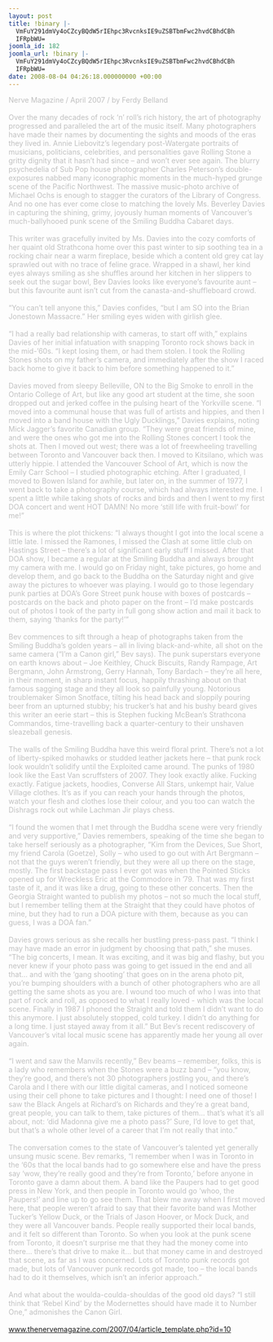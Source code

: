 ```yaml
---
layout: post
title: !binary |-
  VmFuY291dmVy4oCZcyBQdW5rIEhpc3RvcnksIE9uZSBTbmFwc2hvdCBhdCBh
  IFRpbWU=
joomla_id: 182
joomla_url: !binary |-
  VmFuY291dmVy4oCZcyBQdW5rIEhpc3RvcnksIE9uZSBTbmFwc2hvdCBhdCBh
  IFRpbWU=
date: 2008-08-04 04:26:18.000000000 +00:00
---
```

<span style="color: #c0c0c0">Nerve Magazine / April 2007 / by Ferdy Belland<br /><br />Over the many decades of rock &lsquo;n&rsquo; roll&rsquo;s rich history, the art of photography progressed and paralleled the art of the music itself. Many photographers have made their names by documenting the sights and moods of the eras they lived in. Annie Liebovitz&rsquo;s legendary post-Watergate portraits of musicians, politicians, celebrities, and personalities gave Rolling Stone a gritty dignity that it hasn&rsquo;t had since &ndash; and won&rsquo;t ever see again. The blurry psychedelia of Sub Pop house photographer Charles Peterson&rsquo;s double-exposures nabbed many iconographic moments in the much-hyped grunge scene of the Pacific Northwest. The massive music-photo archive of Michael Ochs is enough to stagger the curators of the Library of Congress. And no one has ever come close to matching the lovely Ms. Beverley Davies in capturing the shining, grimy, joyously human moments of Vancouver&rsquo;s much-ballyhooed punk scene of the Smiling Buddha Cabaret days.<br /><br />This writer was gracefully invited by Ms. Davies into the cozy comforts of her quaint old Strathcona home over this past winter to sip soothing tea in a rocking chair near a warm fireplace, beside which a content old grey cat lay sprawled out with no trace of feline grace. Wrapped in a shawl, her kind eyes always smiling as she shuffles around her kitchen in her slippers to seek out the sugar bowl, Bev Davies looks like everyone&rsquo;s favourite aunt &ndash; but this favourite aunt isn&rsquo;t cut from the canasta-and-shuffleboard crowd.<br /><br />&ldquo;You can&rsquo;t tell anyone this,&rdquo; Davies confides, &ldquo;but I am SO into the Brian Jonestown Massacre.&rdquo; Her smiling eyes widen with girlish glee.<br /><br />&ldquo;I had a really bad relationship with cameras, to start off with,&rdquo; explains Davies of her initial infatuation with snapping Toronto rock shows back in the mid-&rsquo;60s. &ldquo;I kept losing them, or had them stolen. I took the Rolling Stones shots on my father&rsquo;s camera, and immediately after the show I raced back home to give it back to him before something happened to it.&rdquo;<br /><br />Davies moved from sleepy Belleville, ON to the Big Smoke to enroll in the Ontario College of Art, but like any good art student at the time, she soon dropped out and jerked coffee in the pulsing heart of the Yorkville scene. &ldquo;I moved into a communal house that was full of artists and hippies, and then I moved into a band house with the Ugly Ducklings,&rdquo; Davies explains, noting Mick Jagger&rsquo;s favorite Canadian group. &ldquo;They were great friends of mine, and were the ones who got me into the Rolling Stones concert I took the shots at. Then I moved out west; there was a lot of freewheeling travelling between Toronto and Vancouver back then. I moved to Kitsilano, which was utterly hippie. I attended the Vancouver School of Art, which is now the Emily Carr School &ndash; I studied photographic etching. After I graduated, I moved to Bowen Island for awhile, but later on, in the summer of 1977, I went back to take a photography course, which had always interested me. I spent a little while taking shots of rocks and birds and then I went to my first DOA concert and went HOT DAMN! No more &lsquo;still life with fruit-bowl&rsquo; for me!&rdquo;<br /><br />This is where the plot thickens: &ldquo;I always thought I got into the local scene a little late. I missed the Ramones, I missed the Clash at some little club on Hastings Street &ndash; there&rsquo;s a lot of significant early stuff I missed. After that DOA show, I became a regular at the Smiling Buddha and always brought my camera with me. I would go on Friday night, take pictures, go home and develop them, and go back to the Buddha on the Saturday night and give away the pictures to whoever was playing. I would go to those legendary punk parties at DOA&rsquo;s Gore Street punk house with boxes of postcards &ndash; postcards on the back and photo paper on the front &ndash; I&rsquo;d make postcards out of photos I took of the party in full gong show action and mail it back to them, saying &lsquo;thanks for the party!&rsquo;&rdquo;<br /><br />Bev commences to sift through a heap of photographs taken from the Smiling Buddha&rsquo;s golden years &ndash; all in living black-and-white, all shot on the same camera (&ldquo;I&rsquo;m a Canon girl,&rdquo; Bev says). The punk superstars everyone on earth knows about &ndash; Joe Keithley, Chuck Biscuits, Randy Rampage, Art Bergmann, John Armstrong, Gerry Hannah, Tony Bardach &ndash; they&rsquo;re all here, in their moment, in sharp instant focus, happily thrashing about on that famous sagging stage and they all look so painfully young. Notorious troublemaker Simon Snotface, tilting his head back and sloppily pouring beer from an upturned stubby; his trucker&rsquo;s hat and his bushy beard gives this writer an eerie start &ndash; this is Stephen fucking McBean&rsquo;s Strathcona Commandos, time-travelling back a quarter-century to their unshaven sleazeball genesis.<br /><br />The walls of the Smiling Buddha have this weird floral print. There&rsquo;s not a lot of liberty-spiked mohawks or studded leather jackets here &ndash; that punk rock look wouldn&rsquo;t solidify until the Exploited came around. The punks of 1980 look like the East Van scruffsters of 2007. They look exactly alike. Fucking exactly. Fatigue jackets, hoodies, Converse All Stars, unkempt hair, Value Village clothes. It&rsquo;s as if you can reach your hands through the photos, watch your flesh and clothes lose their colour, and you too can watch the Dishrags rock out while Lachman Jir plays chess.<br /><br />&ldquo;I found the women that I met through the Buddha scene were very friendly and very supportive,&rdquo; Davies remembers, speaking of the time she began to take herself seriously as a photographer, &ldquo;Kim from the Devices, Sue Short, my friend Carola (Goetze), Solly &ndash; who used to go out with Art Bergmann &ndash; not that the guys weren&rsquo;t friendly, but they were all up there on the stage, mostly. The first backstage pass I ever got was when the Pointed Sticks opened up for Wreckless Eric at the Commodore in &rsquo;79. That was my first taste of it, and it was like a drug, going to these other concerts. Then the Georgia Straight wanted to publish my photos &ndash; not so much the local stuff, but I remember telling them at the Straight that they could have photos of mine, but they had to run a DOA picture with them, because as you can guess, I was a DOA fan.&rdquo;<br /><br />Davies grows serious as she recalls her bustling press-pass past. &ldquo;I think I may have made an error in judgment by choosing that path,&rdquo; she muses. &ldquo;The big concerts, I mean. It was exciting, and it was big and flashy, but you never knew if your photo pass was going to get issued in the end and all that&hellip; and with the &lsquo;gang shooting&rsquo; that goes on in the arena photo pit, you&rsquo;re bumping shoulders with a bunch of other photographers who are all getting the same shots as you are. I wound too much of who I was into that part of rock and roll, as opposed to what I really loved - which was the local scene. Finally in 1987 I phoned the Straight and told them I didn&rsquo;t want to do this anymore. I just absolutely stopped, cold turkey. I didn&rsquo;t do anything for a long time. I just stayed away from it all.&rdquo; But Bev&rsquo;s recent rediscovery of Vancouver&rsquo;s vital local music scene has apparently made her young all over again.<br /><br />&ldquo;I went and saw the Manvils recently,&rdquo; Bev beams &ndash; remember, folks, this is a lady who remembers when the Stones were a buzz band &ndash; &ldquo;you know, they&rsquo;re good, and there&rsquo;s not 30 photographers jostling you, and there&rsquo;s Carola and I there with our little digital cameras, and I noticed someone using their cell phone to take pictures and I thought: I need one of those! I saw the Black Angels at Richard&rsquo;s on Richards and they&rsquo;re a great band, great people, you can talk to them, take pictures of them&hellip; that&rsquo;s what it&rsquo;s all about, not: &lsquo;did Madonna give me a photo pass?&rsquo; Sure, I&rsquo;d love to get that, but that&rsquo;s a whole other level of a career that I&rsquo;m not really that into.&rdquo;<br /><br />The conversation comes to the state of Vancouver&rsquo;s talented yet generally unsung music scene. Bev remarks, &ldquo;I remember when I was in Toronto in the &lsquo;60s that the local bands had to go somewhere else and have the press say &lsquo;wow, they&rsquo;re really good and they&rsquo;re from Toronto,&rsquo; before anyone in Toronto gave a damn about them. A band like the Paupers had to get good press in New York, and then people in Toronto would go &lsquo;whoo, the Paupers!&rsquo; and line up to go see them. That blew me away when I first moved here, that people weren&rsquo;t afraid to say that their favorite band was Mother Tucker&rsquo;s Yellow Duck, or the Trials of Jason Hoover, or Mock Duck, and they were all Vancouver bands. People really supported their local bands, and it felt so different than Toronto. So when you look at the punk scene from Toronto, it doesn&rsquo;t surprise me that they had the money come into there&hellip; there&rsquo;s that drive to make it&hellip; but that money came in and destroyed that scene, as far as I was concerned. Lots of Toronto punk records got made, but lots of Vancouver punk records got made, too &ndash; the local bands had to do it themselves, which isn&rsquo;t an inferior approach.&rdquo;<br /><br />And what about the woulda-coulda-shouldas of the good old days? &ldquo;I still think that &lsquo;Rebel Kind&rsquo; by the Modernettes should have made it to Number One,&rdquo; admonishes the Canon Girl.</span><br /><br />www.thenervemagazine.com/2007/04/article_template.php?id=10<br /><br />
